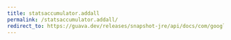```yaml
---
title: statsaccumulator.addall
permalink: /statsaccumulator.addall/
redirect_to: https://guava.dev/releases/snapshot-jre/api/docs/com/google/common/math/StatsAccumulator.html#addAll-int...-
---
```


